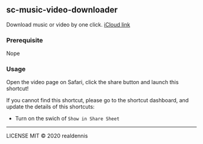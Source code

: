 ## sc-music-video-downloader

Download music or video by one click.
[iCloud link](https://www.icloud.com/shortcuts/4665c862ce68423282ebe59d733350df)

### Prerequisite

Nope

### Usage

Open the video page on Safari, click the share button and launch this shortcut!

If you cannot find this shortcut, please go to the shortcut dashboard, and update the details of this shortcuts:
- Turn on the swich of `Show in Share Sheet`

---

LICENSE MIT © 2020 realdennis
